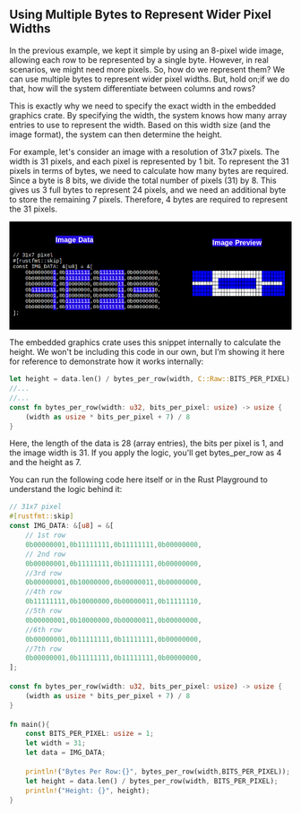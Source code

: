 ## Using Multiple Bytes to Represent Wider Pixel Widths

In the previous example, we kept it simple by using an 8-pixel wide image, allowing each row to be represented by a single byte. However, in real scenarios, we might need more pixels. So, how do we represent them? We can use multiple bytes to represent wider pixel widths. But, hold on;if we do that, how will the system differentiate between columns and rows?

This is exactly why we need to specify the exact width in the embedded graphics crate. By specifying the width, the system knows how many array entries to use to represent the width. Based on this width size (and the image format), the system can then determine the height.

For example, let's consider an image with a resolution of 31x7 pixels. The width is 31 pixels, and each pixel is represented by 1 bit. To represent the 31 pixels in terms of bytes, we need to calculate how many bytes are required. Since a byte is 8 bits, we divide the total number of pixels (31) by 8. This gives us 3 full bytes to represent 24 pixels, and we need an additional byte to store the remaining 7 pixels. Therefore, 4 bytes are required to represent the 31 pixels.

<img style="display: block; margin: auto;" title="ohm symbol 1bpp image format" src="../images/embedded-graphics-multi-byte-oled.png"/>

The embedded graphics crate uses this snippet internally to calculate the height. We won't be including this code in our own, but I’m showing it here for reference to demonstrate how it works internally:

```rust
let height = data.len() / bytes_per_row(width, C::Raw::BITS_PER_PIXEL);
//...
//...
const fn bytes_per_row(width: u32, bits_per_pixel: usize) -> usize {
    (width as usize * bits_per_pixel + 7) / 8
}
```
Here, the length of the data is 28 (array entries), the bits per pixel is 1, and the image width is 31. If you apply the logic, you'll get bytes_per_row as 4 and the height as 7.

You can run the following code here itself or in the Rust Playground to understand the logic behind it:
```rust
// 31x7 pixel
#[rustfmt::skip]
const IMG_DATA: &[u8] = &[
    // 1st row
    0b00000001,0b11111111,0b11111111,0b00000000,
    // 2nd row
    0b00000001,0b11111111,0b11111111,0b00000000,
    //3rd row
    0b00000001,0b10000000,0b00000011,0b00000000,
    //4th row
    0b11111111,0b10000000,0b00000011,0b11111110,
    //5th row
    0b00000001,0b10000000,0b00000011,0b00000000,
    //6th row
    0b00000001,0b11111111,0b11111111,0b00000000,
    //7th row
    0b00000001,0b11111111,0b11111111,0b00000000,
];

const fn bytes_per_row(width: u32, bits_per_pixel: usize) -> usize {
    (width as usize * bits_per_pixel + 7) / 8
}

fn main(){
    const BITS_PER_PIXEL: usize = 1;
    let width = 31;
    let data = IMG_DATA;
    
    println!("Bytes Per Row:{}", bytes_per_row(width,BITS_PER_PIXEL));
    let height = data.len() / bytes_per_row(width, BITS_PER_PIXEL);
    println!("Height: {}", height);
}
```

